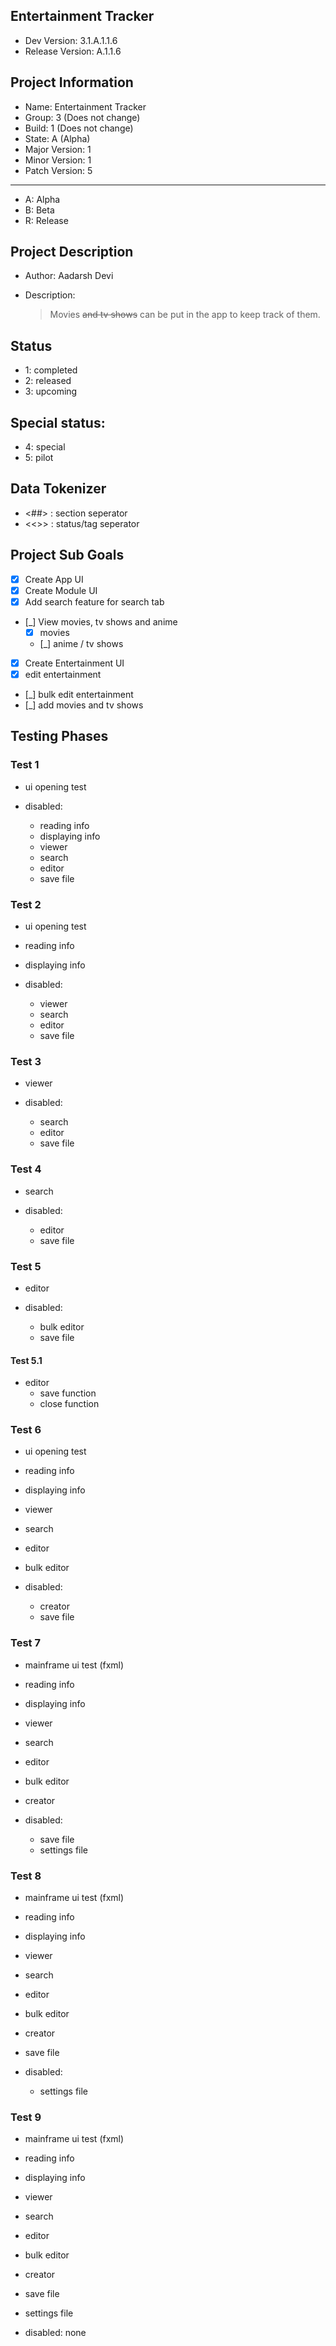 ## Entertainment Tracker

- Dev Version: 3.1.A.1.1.6
- Release Version: A.1.1.6

## Project Information

- Name: Entertainment Tracker
- Group: 3 (Does not change)
- Build: 1 (Does not change)
- State: A (Alpha)
- Major Version: 1
- Minor Version: 1
- Patch Version: 5

---

- A: Alpha
- B: Beta
- R: Release

## Project Description

- Author: Aadarsh Devi

- Description:
  > Movies ~~and tv shows~~ can be put in the app to keep track of them.

## Status

- 1: completed
- 2: released
- 3: upcoming

## Special status:

- 4: special
- 5: pilot

## Data Tokenizer

- <##> : section seperator
- <<>> : status/tag seperator

## Project Sub Goals

- [x] Create App UI
- [x] Create Module UI
- [x] Add search feature for search tab
- [_] View movies, tv shows and anime
  - [x] movies
  - [_] anime / tv shows
- [x] Create Entertainment UI
- [x] edit entertainment
- [_] bulk edit entertainment
- [_] add movies and tv shows

## Testing Phases

### Test 1

- ui opening test

- disabled:
  - reading info
  - displaying info
  - viewer
  - search
  - editor
  - save file

### Test 2

- ui opening test
- reading info
- displaying info

- disabled:
  - viewer
  - search
  - editor
  - save file

### Test 3

- viewer

- disabled:
  - search
  - editor
  - save file

### Test 4

- search

- disabled:
  - editor
  - save file

### Test 5

- editor

- disabled:
  - bulk editor
  - save file

#### Test 5.1

- editor
  - save function
  - close function

### Test 6

- ui opening test
- reading info
- displaying info
- viewer
- search
- editor
- bulk editor

- disabled:
  - creator
  - save file

### Test 7

- mainframe ui test (fxml)
- reading info
- displaying info
- viewer
- search
- editor
- bulk editor
- creator

- disabled:
  - save file
  - settings file

### Test 8

- mainframe ui test (fxml)
- reading info
- displaying info
- viewer
- search
- editor
- bulk editor
- creator
- save file

- disabled:
  - settings file

### Test 9

- mainframe ui test (fxml)
- reading info
- displaying info
- viewer
- search
- editor
- bulk editor
- creator
- save file
- settings file

- disabled: none
